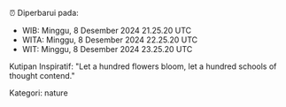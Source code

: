⏰ Diperbarui pada:
- WIB: Minggu, 8 Desember 2024 21.25.20 UTC
- WITA: Minggu, 8 Desember 2024 22.25.20 UTC
- WIT: Minggu, 8 Desember 2024 23.25.20 UTC

Kutipan Inspiratif:
"Let a hundred flowers bloom, let a hundred schools of thought contend."


Kategori: nature


